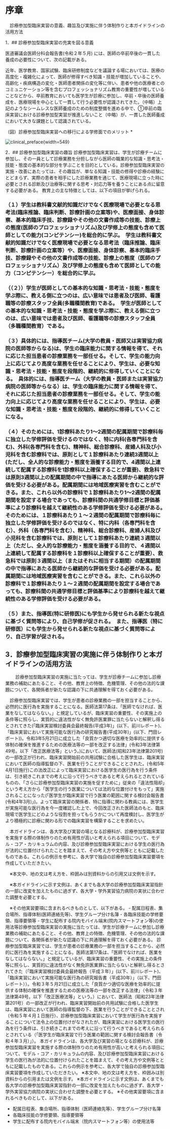 
# 序章

　診療参加型臨床実習の意義、趣旨及び実施に伴う体制作りと本ガイドラインの活用方法

1．## 診療参加型臨床実習の充実を図る意義

医道審議会医師分科会報告書(令和２年５月) には、医師の卒前卒後の一貫した養成の必要性について、次の記載がある。

近年、医学教育、国家試験、臨床研修制度などを議論する場においては、医療の高度化・複雑化によって、医師が修得すべき知識・技能が増加していることや、高齢化・疾病構造の変化・医師患者関係の変化等に伴い、患者や他の医療者とのコミュニケーション等を含むプロフェッショナリズム教育の重要性が増していることなどから、卒前教育においても医学生が診療に参加し、卒前・卒後の医師養成を、医療現場を中心として一貫して行う必要性が認識されてきた。（中略）上記のようなシームレスな医師養成のための制度整備を進める中で、①卒前の臨床実習における診療参加型実習が推進しないこと（中略）が、一貫した医師養成において大きな課題として認識されている。

（図）診療参加型臨床実習への移行による学修面でのメリット
*

![clinical_preface](clinical_preface/image1.png){width=549}

2．## 診療参加型臨床実習の趣旨
診療参加型臨床実習は、学生が診療チームに参加し、その一員として診療業務を分担しながら医師の職業的な知識・思考法・技能・態度の基本的な部分を学ぶことを目的としている。診療参加型臨床実習の実施・改善にあたっては、その趣旨が、単なる知識・技能の修得や診療の経験にとどまらず、実際の患者を相手にした診療業務を通じて、医療現場に立った時に必要とされる診断及び治療等に関する思考・対応力等を養うことにある点に留意する必要がある。
教育上の主な特徴としては、以下の項目が挙げられる。

### （１）学生は教科書文献的知識だけでなく医療現場で必要となる思考法(臨床推論、臨床判断、診療計画の立案等)や、医療面接、身体診察、基本的臨床手技、診療録やその他の文書作成等の技能、診療上の態度(医師のプロフェッショナリズム)及び学修上の態度も含めて医師としての能力(コンピテンシー)を総合的に学ぶ。　学生は教科書文献的知識だけでなく医療現場で必要となる思考法（臨床推論、臨床判断、診療計画の立案等）や、医療面接、身体診察、基本的臨床手技、診療録やその他の文書作成等の技能、診療上の態度（医師のプロフェッショナリズム）及び学修上の態度も含めて医師としての能力（コンピテンシー）を総合的に学ぶ。

### （（２））学生が医師としての基本的な知識・思考法・技能・態度を学ぶ際に、教える側に立つのは、広い意味では患者及び医師、看護職等の診療スタッフ全員(多職種間教育)である。　学生が医師としての基本的な知識・思考法・技能・態度を学ぶ際に、教える側に立つのは、広い意味では患者及び医師、看護職等の診療スタッフ全員（多職種間教育）である。

### （３）具体的には、指導医チーム(大学の教員・医師又は実習協力病院の医師等からなる)は、学生の臨床能力に関する情報を得て、それに応じた担当患者の診療業務を一部任せる。そして、学生の能力向上に応じてより高度な業務を任せることにより、学生は、必要な知識・思考法・技能・態度を段階的、継続的に修得していくことになる。　具体的には、指導医チーム（大学の教員・医師または実習協力病院の医師等からなる）は、学生の臨床能力に関する情報を得て、それに応じた担当患者の診療業務を一部任せる。そして、学生の能力向上に応じてより高度な業務を任せることにより、学生は、必要な知識・思考法・技能・態度を段階的、継続的に修得していくことになる。

### （４）そのためには、1診療科あたり1～2週間の配属期間で診療科毎に独立した学修評価を受けるのではなく、特に内科(各専門科を含む)、外科(各専門科を含む)、精神科、総合診療科、産婦人科及び小児科を含む診療科では、原則として１診療科あたり連続3週間以上(ただし、全人的な診療能力・態度を涵養する目的で、4週間以上連続して配属する診療科を1診療科以上確保することが重要)、救急科では原則3週間以上の配属期間の中で指導にあたる医師から継続的な評価を受ける必要がある。配属期間には地域医療実習を含むことができる。また、これら以外の診療科で１診療科あたり1～2週間の配属期間を設定する場合であっても、診療科間の共通学修目標と評価基準により診療科を越えて継続性のある学修評価を受ける必要がある。　そのためには、１診療科あたり１～２週間の配属期間で診療科毎に独立した学修評価を受けるのではなく、特に内科（各専門科を含む）、外科（各専門科を含む）、精神科、総合診療科、産婦人科及び小児科を含む診療科では、原則として１診療科あたり連続３週間以上（ただし、全人的な診療能力・態度を涵養する目的で、４週間以上連続して配属する診療科を１診療科以上確保することが重要）、救急科では原則３週間以上（またはそれに相当する期間）の配属期間の中で指導にあたる医師から継続的な評価を受ける必要がある。配属期間には地域医療実習を含むことができる。また、これら以外の診療科で１診療科あたり１～２週間の配属期間を設定する場合であっても、診療科間の共通学修目標と評価基準により診療科を越えて継続性のある学修評価を受ける必要がある。

### （５）また、指導医(特に研修医)にも学生から発せられる新たな視点に基づく質問等により、自己学修が促される。　また、指導医（特に研修医）にも学生から発せられる新たな視点に基づく質問等により、自己学習が促される。

## 3．診療参加型臨床実習の実施に伴う体制作りと本ガイドラインの活用方法
　
　診療参加型臨床実習の実施に当たっては、学生が診療チームに参加し診療業務の補助にあたること、その他、教育上の特徴、危機管理、その他の法的な課題について、各関係者が新たな認識の下に共通理解を得ておく必要がある。

　診療参加型臨床実習では、学生が患者の診療業務の一部を担当することから、必然的に医行為を実施することになる。医師法第17条は、「医師でなければ、医業をなしてはならない。」と規定しているが、臨床実習の重要性、その実施上の条件等に照らし、実質的に違法性がなく無免許医業罪に当たらないと解釈し得るとされてきた(「臨床実習検討委員会最終報告(平成3年)」(以下、前川レポート)、「臨床実習において実施可能な医行為の研究報告書(平成30年)」(以下、門田レポート))。令和3年5月21日に成立した「良質かつ適切な医療を効率的に提供する体制の確保を推進するための医療法等の一部を改正する法律」(令和3年法律第49号。以下「改正医療法等」という。)において、医師法(昭和23年法律第201号)の一部改正が行われ、臨床実習開始前の共用試験に合格した医学生は、臨床実習において医師の指導監督の下、医業を行うことができることとされた。(令和5年4月1日施行)この法改正によって臨床実習における医学生の医行為を行う条件は、引き続きこれまでの考えに沿って行うべきであると考えられるとされているものの、「さらに診療参加型臨床実習の実施を促すために」従来の「違法性阻却」という考え方から「医学生の行う医業については法的な位置付けをもって」実施されることになった(「医学生が臨床実習で行う医業の範囲に関する検討会報告書(令和4年3月)」)。よって臨床実習の関係者、特に指導に関わる教員には、医学生が実施可能な医行為を今一度確認した上で、今回改正された医師法のもと、臨床現場で医学生にどのような役割を担ってもらうかについて再度検討し、医学生がより積極的に診療に関わる形での臨床実習を構築することを求めたい。

　本ガイドラインは、各大学及び実習の場となる診療科が、診療参加型臨床実習を実施する際の体制作りのため有用性が高いと考えられる項目について、モデル・コア・カリキュラムの内容、及び診療参加型臨床実習における学生の医行為が法的に位置付けられたことを踏まえて、その考え方や文例等とともに記載したものである。これらの例示を参考に、各大学で独自の診療参加型臨床実習要項を作成していただきたい。

　※本文中、地の文は考え方を、枠囲みは別資料からの引用又は文例を示す。

　※本ガイドラインに示す文例は、あくまでも各大学の診療参加型臨床実習指針の一部に改変を加えたものに過ぎず、各大学・学外実習協力病院の実状に合わせた調整を必要とする。

　※その他実習要項に含まれるべきものとして、以下がある。
        - 配属日程表、集合場所、指導体制(医師連絡先等)、学生グループ分け名簿
        - 各臨床技能の学修要領、指導要領等
        - 学生に配布する院内モバイル端末(院内スマートフォン等)の使用法等診療参加型臨床実習の実施に当たっては、学生が診療チームに参加し診療業務の補助にあたること、その他、教育上の特徴、危機管理、その他の法的な課題について、各関係者が新たな認識の下に共通理解を得ておく必要がある。
診療参加型臨床実習では、学生が患者の診療業務の一部を担当することから、必然的に医行為を実施することになる。医師法第17条は、「医師でなければ、医業をなしてはならない。」と規定しているが、臨床実習の重要性、その実施上の条件等に照らし、実質的に違法性がなく無免許医業罪に当たらないと解釈し得るとされてきた（「臨床実習検討委員会最終報告（平成３年）」(以下、前川レポート)、「臨床実習において実施可能な医行為の研究報告書（平成30年）」（以下、門田レポート））。令和３年５月21日に成立した「良質かつ適切な医療を効率的に提供する体制の確保を推進するための医療法等の一部を改正する法律」（令和３年法律第49号。以下「改正医療法等」という。）において、医師法（昭和23年法律第201号）の一部改正が行われ、臨床実習開始前の共用試験に合格した医学生は、臨床実習において医師の指導監督の下、医業を行うことができることとされ（令和５年４月１日施行）、診療参加型臨床実習において学生が医行為を実施することについて法令上の位置付けがなされたが、臨床実習における医学生の医行為を行う条件は、引き続きこれまでの考えに沿って行うべきであると考えられるとされている（「医学生が臨床実習で行う医業の範囲に関する検討会報告書（令和４年３月）」）。
本ガイドラインは、各大学及び実習の場となる診療科が、診療参加型臨床実習を実施する際の体制作りのため有用性が高いと考えられる項目について、モデル・コア・カリキュラムの内容、及び診療参加型臨床実習における学生の医行為が法的に位置付けられたことを踏まえて、その考え方や文例等とともに記載したものである。これらの例示を参考に、各大学で独自の診療参加型臨床実習要項を作成していただきたい。
※本文中、地の文は考え方を、枠囲みは別資料からの引用または文例を示す。
※本ガイドラインに示す文例は、あくまでも各大学の診療参加型臨床実習指針の一部に改変を加えたものに過ぎず、各大学・学外実習協力病院の実状に合わせた調整を必要とする。
※その他実習要項に含まれるべきものとして、以下がある。

- 配属日程表、集合場所、指導体制（医師連絡先等）、学生グループ分け名簿
- 各臨床技能の学修要領、指導要領等
- 学生に配布する院内モバイル端末（院内スマートフォン等）の使用法等

